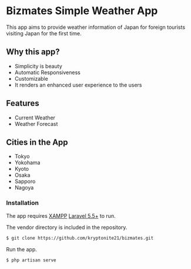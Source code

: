 # Bizmates Simple Weather App

This app aims to provide weather information of Japan for foreign tourists visiting Japan for the first time.

## Why this app?
  - Simplicity is beauty
  - Automatic Responsiveness
  - Customizable
  - It renders an enhanced user experience to the users
  
## Features

  - Current Weather
  - Weather Forecast 

## Cities in the App
  - Tokyo
  - Yokohama
  - Kyoto
  - Osaka
  - Sapporo
  - Nagoya

### Installation

The app requires [XAMPP](https://www.apachefriends.org/download.html) [Laravel 5.5+](https://laravel.com/docs/5.5/installation) to run.

The vendor directory is included in the repository.

```sh
$ git clone https://github.com/kryptonite21/bizmates.git
```

Run the app.

```sh
$ php artisan serve
```